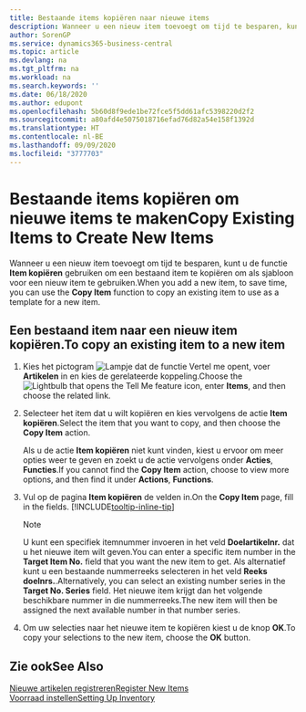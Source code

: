 ```yaml
---
title: Bestaande items kopiëren naar nieuwe items
description: Wanneer u een nieuw item toevoegt om tijd te besparen, kunt u de functie Item kopiëren gebruiken om een bestaand item te kopiëren om als sjabloon voor een nieuw item te gebruiken.
author: SorenGP
ms.service: dynamics365-business-central
ms.topic: article
ms.devlang: na
ms.tgt_pltfrm: na
ms.workload: na
ms.search.keywords: ''
ms.date: 06/18/2020
ms.author: edupont
ms.openlocfilehash: 5b60d8f9ede1be72fce5f5dd61afc5398220d2f2
ms.sourcegitcommit: a80afd4e5075018716efad76d82a54e158f1392d
ms.translationtype: HT
ms.contentlocale: nl-BE
ms.lasthandoff: 09/09/2020
ms.locfileid: "3777703"
---
```

# <a name="copy-existing-items-to-create-new-items"></a><span data-ttu-id="4ebaa-103">Bestaande items kopiëren om nieuwe items te maken</span><span class="sxs-lookup"><span data-stu-id="4ebaa-103">Copy Existing Items to Create New Items</span></span>

<span data-ttu-id="4ebaa-104">Wanneer u een nieuw item toevoegt om tijd te besparen, kunt u de functie **Item kopiëren** gebruiken om een bestaand item te kopiëren om als sjabloon voor een nieuw item te gebruiken.</span><span class="sxs-lookup"><span data-stu-id="4ebaa-104">When you add a new item, to save time, you can use the **Copy Item** function to copy an existing item to use as a template for a new item.</span></span>  

## <a name="to-copy-an-existing-item-to-a-new-item"></a><span data-ttu-id="4ebaa-105">Een bestaand item naar een nieuw item kopiëren.</span><span class="sxs-lookup"><span data-stu-id="4ebaa-105">To copy an existing item to a new item</span></span>

1. <span data-ttu-id="4ebaa-106">Kies het pictogram ![Lampje dat de functie Vertel me opent](media/ui-search/search_small.png "Vertel me wat u wilt doen"), voer **Artikelen** in en kies de gerelateerde koppeling.</span><span class="sxs-lookup"><span data-stu-id="4ebaa-106">Choose the ![Lightbulb that opens the Tell Me feature](media/ui-search/search_small.png "Tell me what you want to do") icon, enter **Items**, and then choose the related link.</span></span>  
2. <span data-ttu-id="4ebaa-107">Selecteer het item dat u wilt kopiëren en kies vervolgens de actie **Item kopiëren**.</span><span class="sxs-lookup"><span data-stu-id="4ebaa-107">Select the item that you want to copy, and then choose the **Copy Item** action.</span></span>  

    <span data-ttu-id="4ebaa-108">Als u de actie **Item kopiëren** niet kunt vinden, kiest u ervoor om meer opties weer te geven en zoekt u de actie vervolgens onder **Acties**, **Functies**.</span><span class="sxs-lookup"><span data-stu-id="4ebaa-108">If you cannot find the **Copy Item** action, choose to view more options, and then find it under **Actions**, **Functions**.</span></span>  

3. <span data-ttu-id="4ebaa-109">Vul op de pagina **Item kopiëren** de velden in.</span><span class="sxs-lookup"><span data-stu-id="4ebaa-109">On the **Copy Item** page, fill in the fields.</span></span> [!INCLUDE[tooltip-inline-tip](includes/tooltip-inline-tip_md.md)]

    > [!NOTE]  
    > <span data-ttu-id="4ebaa-110">U kunt een specifiek itemnummer invoeren in het veld **Doelartikelnr.** dat u het nieuwe item wilt geven.</span><span class="sxs-lookup"><span data-stu-id="4ebaa-110">You can enter a specific item number in the **Target Item No.** field that you want the new item to get.</span></span> <span data-ttu-id="4ebaa-111">Als alternatief kunt u een bestaande nummerreeks selecteren in het veld **Reeks doelnrs.**.</span><span class="sxs-lookup"><span data-stu-id="4ebaa-111">Alternatively, you can select an existing number series in the **Target No. Series** field.</span></span> <span data-ttu-id="4ebaa-112">Het nieuwe item krijgt dan het volgende beschikbare nummer in die nummerreeks.</span><span class="sxs-lookup"><span data-stu-id="4ebaa-112">The new item will then be assigned the next available number in that number series.</span></span>  

4. <span data-ttu-id="4ebaa-113">Om uw selecties naar het nieuwe item te kopiëren kiest u de knop **OK**.</span><span class="sxs-lookup"><span data-stu-id="4ebaa-113">To copy your selections to the new item, choose the **OK** button.</span></span>  

## <a name="see-also"></a><span data-ttu-id="4ebaa-114">Zie ook</span><span class="sxs-lookup"><span data-stu-id="4ebaa-114">See Also</span></span>

[<span data-ttu-id="4ebaa-115">Nieuwe artikelen registreren</span><span class="sxs-lookup"><span data-stu-id="4ebaa-115">Register New Items</span></span>](inventory-how-register-new-items.md)  
[<span data-ttu-id="4ebaa-116">Voorraad instellen</span><span class="sxs-lookup"><span data-stu-id="4ebaa-116">Setting Up Inventory</span></span>](inventory-setup-inventory.md)  
